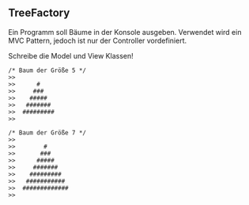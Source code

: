 ## TreeFactory
Ein Programm soll Bäume in der Konsole ausgeben.
Verwendet wird ein MVC Pattern, jedoch ist nur der Controller vordefiniert.

Schreibe die Model und View Klassen!

```
/* Baum der Größe 5 */
>>
>>      #
>>     ###
>>    #####
>>   #######
>>  #########
>>

/* Baum der Größe 7 */
>>
>>        #
>>       ###
>>      #####
>>     #######
>>    #########
>>   ###########
>>  #############
>>
```